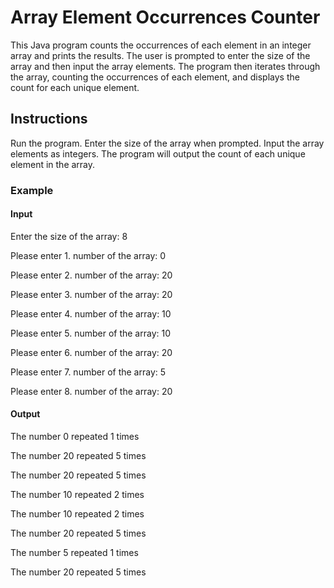 # Array Element Occurrences Counter

This Java program counts the occurrences of each element in an integer array and prints the results. The user is prompted to enter the size of the array and then input the array elements. The program then iterates through the array, counting the occurrences of each element, and displays the count for each unique element.

## Instructions

Run the program.
Enter the size of the array when prompted.
Input the array elements as integers.
The program will output the count of each unique element in the array.

### Example

#### Input

Enter the size of the array: 8

Please enter 1. number of the array: 0

Please enter 2. number of the array: 20

Please enter 3. number of the array: 20

Please enter 4. number of the array: 10

Please enter 5. number of the array: 10

Please enter 6. number of the array: 20

Please enter 7. number of the array: 5

Please enter 8. number of the array: 20

#### Output
The number 0 repeated 1 times

The number 20 repeated 5 times

The number 20 repeated 5 times

The number 10 repeated 2 times

The number 10 repeated 2 times

The number 20 repeated 5 times

The number 5 repeated 1 times

The number 20 repeated 5 times


